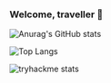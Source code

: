 ### Welcome, traveller 👋

![Anurag's GitHub stats](https://github-stats-vercel-git-main-aeskerminens-projects.vercel.app//api?username=aeskerminen)

![Top Langs](https://github-stats-vercel-git-main-aeskerminens-projects.vercel.app/api/top-langs/?username=aeskerminen&layout=pie&langs_count=6&hide=html&exclude_repo=github-stats-vercel)

![tryhackme stats](https://tryhackme-badges.s3.amazonaws.com/aeskerm.png)

